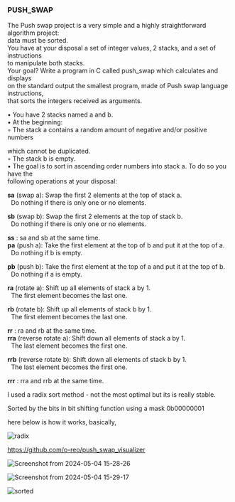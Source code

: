 
### PUSH_SWAP

The Push swap project is a very simple and a highly straightforward algorithm project:<br>
data must be sorted.<br>
You have at your disposal a set of integer values, 2 stacks, and a set of instructions<br>
to manipulate both stacks.<br>
Your goal? Write a program in C called push_swap which calculates and displays<br>
on the standard output the smallest program, made of Push swap language instructions,<br>
that sorts the integers received as arguments.<br>



• You have 2 stacks named a and b.<br>
• At the beginning:<br>
◦ The stack a contains a random amount of negative and/or positive numbers<br>

which cannot be duplicated.<br>
◦ The stack b is empty.<br>
• The goal is to sort in ascending order numbers into stack a. To do so you have the<br>
following operations at your disposal:<br>

**sa** (swap a): Swap the first 2 elements at the top of stack a.<br>
 &nbsp;  Do nothing if there is only one or no elements.<br>
 
**sb** (swap b): Swap the first 2 elements at the top of stack b.<br>
 &nbsp;  Do nothing if there is only one or no elements.<br>
 
**ss** : sa and sb at the same time.<br>
**pa** (push a): Take the first element at the top of b and put it at the top of a.<br>
&nbsp;   Do nothing if b is empty.<br>

**pb** (push b): Take the first element at the top of a and put it at the top of b.<br>
 &nbsp;  Do nothing if a is empty.<br>
 
**ra** (rotate a): Shift up all elements of stack a by 1.<br>
&nbsp;   The first element becomes the last one.<br>

**rb** (rotate b): Shift up all elements of stack b by 1.<br>
&nbsp;   The first element becomes the last one.<br>

**rr** : ra and rb at the same time.<br>
**rra** (reverse rotate a): Shift down all elements of stack a by 1.<br>
&nbsp;   The last element becomes the first one.<br>

**rrb** (reverse rotate b): Shift down all elements of stack b by 1.<br>
&nbsp;   The last element becomes the first one.<br>

**rrr** : rra and rrb at the same time.<br>

I used a radix sort method - not the most optimal but its is really stable. <br>

Sorted by the bits in bit shifting function using a mask 0b00000001 <br>

here below is how it works, basically,

![radix](https://github.com/NigeParis/42-push_swap/assets/128382762/14084792-6c6b-4791-a5b2-173582f02394)



https://github.com/o-reo/push_swap_visualizer




![Screenshot from 2024-05-04 15-28-26](https://github.com/NigeParis/42-push_swap/assets/128382762/2c6d8a68-4048-4bd8-bd10-7abc98aaa716)


![Screenshot from 2024-05-04 15-29-17](https://github.com/NigeParis/42-push_swap/assets/128382762/ea74a290-0ca0-44bb-b919-b7401b9aa1b9)


![sorted](https://github.com/NigeParis/42-push_swap/assets/128382762/55f20eb9-2afe-444d-8ec9-3e4d62880274)
